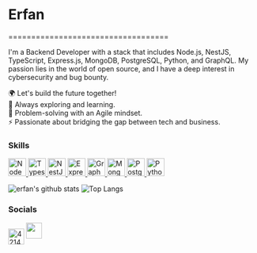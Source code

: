 # Erfan
===================================



I'm a Backend Developer with a stack that includes Node.js, NestJS, TypeScript, Express.js, MongoDB, PostgreSQL, Python, and GraphQL. My passion lies in the world of open source, and I have a deep interest in cybersecurity and bug bounty.

🌍 Let's build the future together! <br>
🚀 Always exploring and learning. <br>
🧠 Problem-solving with an Agile mindset. <br>
⚡ Passionate about bridging the gap between tech and business.

### Skills

<p align="left">
  <a href="https://nodejs.org/en/" target="_blank" rel="noreferrer">
    <img src="https://raw.githubusercontent.com/danielcranney/readme-generator/main/public/icons/skills/nodejs-colored.svg" width="36" height="36" alt="NodeJS" />
  </a>
  <a href="https://www.typescriptlang.org/" target="_blank" rel="noreferrer">
    <img src="https://raw.githubusercontent.com/danielcranney/readme-generator/main/public/icons/skills/typescript-colored.svg" width="36" height="36" alt="Typescript" />
  </a>
  <a href="https://docs.nestjs.com/" target="_blank" rel="noreferrer">
    <img src="https://raw.githubusercontent.com/danielcranney/readme-generator/main/public/icons/skills/nestjs-colored.svg" width="36" height="36" alt="NestJS" />
  </a>
  <a href="https://expressjs.com/" target="_blank" rel="noreferrer">
    <img src="https://raw.githubusercontent.com/danielcranney/readme-generator/main/public/icons/skills/express-colored.svg" width="36" height="36" alt="Express" />
  </a>
  <a href="https://graphql.org/" target="_blank" rel="noreferrer">
    <img src="https://raw.githubusercontent.com/danielcranney/readme-generator/main/public/icons/skills/graphql-colored.svg" width="36" height="36" alt="GraphQL" />
  </a>
  <a href="https://www.mongodb.com/" target="_blank" rel="noreferrer">
    <img src="https://raw.githubusercontent.com/danielcranney/readme-generator/main/public/icons/skills/mongodb-colored.svg" width="36" height="36" alt="MongoDB" />
  </a>
  <a href="https://www.postgresql.org/" target="_blank" rel="noreferrer">
    <img src="https://raw.githubusercontent.com/danielcranney/readme-generator/main/public/icons/skills/postgresql-colored.svg" width="36" height="36" alt="PostgreSQL" />
  </a>
  <a href="https://www.python.org/" target="_blank" rel="noreferrer">
    <img src="https://raw.githubusercontent.com/danielcranney/readme-generator/main/public/icons/skills/python-colored.svg" width="36" height="36" alt="Python" />
  </a>

</p>

![erfan's github stats](https://github-readme-stats.vercel.app/api?username=erfuuan&show_icons=true&hide_border=true&theme=dark)
![Top Langs](https://github-readme-stats.vercel.app/api/top-langs/?username=erfuuan&layout=compact&theme=dark&hide_border=true)

### Socials
<p align="left">
<a href="https://stackoverflow.com/users/4214976" target="blank"><img align="center" src="https://raw.githubusercontent.com/rahuldkjain/github-profile-readme-generator/master/src/images/icons/Social/stack-overflow.svg" alt="4214976" height="32" width="32" /></a>
   <a href="https://www.dev.to/erfuuan" target="_blank" rel="noreferrer">
     <img src="https://raw.githubusercontent.com/danielcranney/readme-generator/main/public/icons/socials/devdotto.svg" width="32" height="32" />
   </a>
</p>
